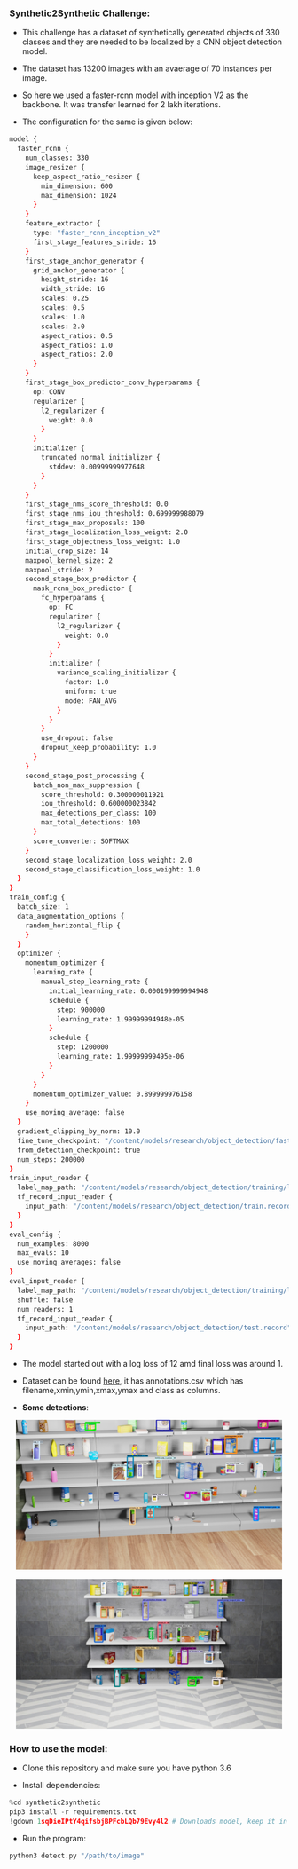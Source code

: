 ### Synthetic2Synthetic Challenge:

* This challenge has a dataset of synthetically generated objects of 330 classes and they are needed to be localized by a CNN object detection model.

* The dataset has 13200 images with an avaerage of 70 instances per image.

* So here we used a faster-rcnn model with inception V2 as the backbone. It was transfer learned for 2 lakh iterations.

* The configuration for the same is given below:

```bash
model {
  faster_rcnn {
    num_classes: 330
    image_resizer {
      keep_aspect_ratio_resizer {
        min_dimension: 600
        max_dimension: 1024
      }
    }
    feature_extractor {
      type: "faster_rcnn_inception_v2"
      first_stage_features_stride: 16
    }
    first_stage_anchor_generator {
      grid_anchor_generator {
        height_stride: 16
        width_stride: 16
        scales: 0.25
        scales: 0.5
        scales: 1.0
        scales: 2.0
        aspect_ratios: 0.5
        aspect_ratios: 1.0
        aspect_ratios: 2.0
      }
    }
    first_stage_box_predictor_conv_hyperparams {
      op: CONV
      regularizer {
        l2_regularizer {
          weight: 0.0
        }
      }
      initializer {
        truncated_normal_initializer {
          stddev: 0.00999999977648
        }
      }
    }
    first_stage_nms_score_threshold: 0.0
    first_stage_nms_iou_threshold: 0.699999988079
    first_stage_max_proposals: 100
    first_stage_localization_loss_weight: 2.0
    first_stage_objectness_loss_weight: 1.0
    initial_crop_size: 14
    maxpool_kernel_size: 2
    maxpool_stride: 2
    second_stage_box_predictor {
      mask_rcnn_box_predictor {
        fc_hyperparams {
          op: FC
          regularizer {
            l2_regularizer {
              weight: 0.0
            }
          }
          initializer {
            variance_scaling_initializer {
              factor: 1.0
              uniform: true
              mode: FAN_AVG
            }
          }
        }
        use_dropout: false
        dropout_keep_probability: 1.0
      }
    }
    second_stage_post_processing {
      batch_non_max_suppression {
        score_threshold: 0.300000011921
        iou_threshold: 0.600000023842
        max_detections_per_class: 100
        max_total_detections: 100
      }
      score_converter: SOFTMAX
    }
    second_stage_localization_loss_weight: 2.0
    second_stage_classification_loss_weight: 1.0
  }
}
train_config {
  batch_size: 1
  data_augmentation_options {
    random_horizontal_flip {
    }
  }
  optimizer {
    momentum_optimizer {
      learning_rate {
        manual_step_learning_rate {
          initial_learning_rate: 0.000199999994948
          schedule {
            step: 900000
            learning_rate: 1.99999994948e-05
          }
          schedule {
            step: 1200000
            learning_rate: 1.99999999495e-06
          }
        }
      }
      momentum_optimizer_value: 0.899999976158
    }
    use_moving_average: false
  }
  gradient_clipping_by_norm: 10.0
  fine_tune_checkpoint: "/content/models/research/object_detection/faster_rcnn_inception_v2_coco_2018_01_28/model.ckpt"
  from_detection_checkpoint: true
  num_steps: 200000
}
train_input_reader {
  label_map_path: "/content/models/research/object_detection/training/labelmap.pbtxt"
  tf_record_input_reader {
    input_path: "/content/models/research/object_detection/train.record"
  }
}
eval_config {
  num_examples: 8000
  max_evals: 10
  use_moving_averages: false
}
eval_input_reader {
  label_map_path: "/content/models/research/object_detection/training/labelmap.pbtxt"
  shuffle: false
  num_readers: 1
  tf_record_input_reader {
    input_path: "/content/models/research/object_detection/test.record"
  }
}
```

* The model started out with a log loss of 12 amd final loss was around 1.

* Dataset can be found [here](https://drive.google.com/file/d/1NucPkIvxsbggNw6ExjSV9wGzrS2W3S_t/view?usp=sharing), it has annotations.csv which has filename,xmin,ymin,xmax,ymax and class as columns.

* **Some detections**:

<p align="center">
  <img src="detect/detected_1.jpg" width = 480>
</p>


<p align="center">
  <img src="detect/detected_4.jpg" width = 480>
</p>

### How to use the model:

* Clone this repository and make sure you have python 3.6

* Install dependencies:

```python
%cd synthetic2synthetic
pip3 install -r requirements.txt
!gdown 1sqDieIPtY4qifsbjBPFcbLQb79Evy4l2 # Downloads model, keep it in the synthetic2synthetic directory.
```

* Run the program:

```python
python3 detect.py "/path/to/image"
```

